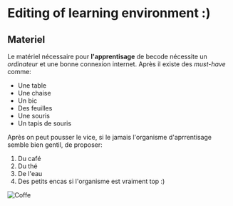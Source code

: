 # Editing of learning environment :) 

## Materiel

Le matériel nécessaire pour **l'apprentisage** de becode nécessite un *ordinateur* et une bonne connexion internet.
Après il existe des *must-have* comme:
* Une table
* Une chaise
* Un bic
* Des feuilles
* Une souris
* Un tapis de souris

Après on peut pousser le vice, si le jamais l'organisme d'aprrentisage semble bien gentil, de proposer:

1. Du café
2. Du thé
3. De l'eau
4. Des petits encas si l'organisme est vraiment top :)

![Coffe](https://media.giphy.com/media/CqtG4f5UF9G5q/giphy.gif)

